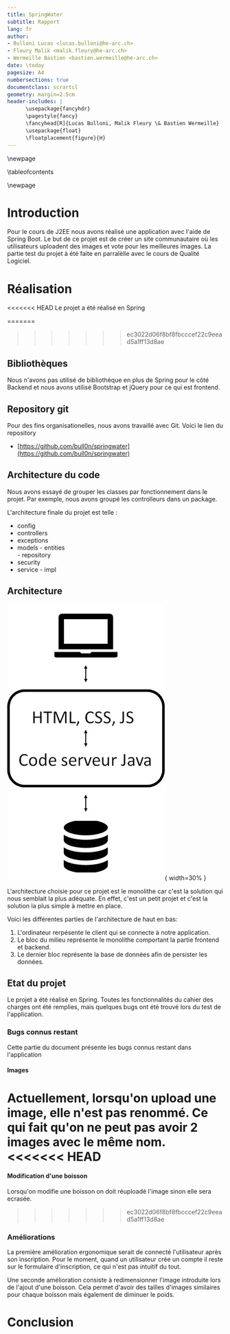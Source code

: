 ```yaml
---
title: SpringWater
subtitle: Rapport
lang: fr
author:
- Bulloni Lucas <lucas.bulloni@he-arc.ch>
- Fleury Malik <malik.fleury@he-arc.ch>
- Wermeille Bastien <bastien.wermeille@he-arc.ch>
date: \today
pagesize: A4
numbersections: true
documentclass: scrartcl
geometry: margin=2.5cm
header-includes: |
      \usepackage{fancyhdr}
      \pagestyle{fancy}
      \fancyhead[R]{Lucas Bulloni, Malik Fleury \& Bastien Wermeille}
      \usepackage{float}
      \floatplacement{figure}{H}
---
```


\newpage

\tableofcontents

\newpage

# Introduction

Pour le cours de J2EE nous avons réalisé une application avec l'aide de Spring Boot. Le but de ce projet est de créer un site communautaire où les utilisateurs uploadent des images et vote pour les meilleures images. La partie test du projet à été faite en parralèlle avec le cours de Qualité Logiciel.

# Réalisation

<<<<<<< HEAD
Le projet a été réalisé en Spring

=======
>>>>>>> ec3022d06f8bf8fbcccef22c9eead5a1ff13d8ae

## Bibliothèques

Nous n'avons pas utilisé de bibliothèque en plus de Spring pour le côté Backend et nous avons utilisé Bootstrap et jQuery pour ce qui est frontend.

## Repository git

Pour des fins organisationelles, nous avons travaillé avec Git. Voici le lien du repository

- [https://github.com/bull0n/springwater](https://github.com/bull0n/springwater)

## Architecture du code

Nous avons essayé de grouper les classes par fonctionnement dans le projet. Par exemple, nous avons groupé les controlleurs dans un package.

L'architecture finale du projet est telle :

- config
- controllers
- exceptions
- models
      - entities  
      - repository
- security
- service
      - impl

## Architecture

![Architecture Monolithe](monolithe.jpg){ width=30% }

L'architecture choisie pour ce projet est le monolithe car c'est la solution qui nous semblait la plus adéquate. En effet, c'est un petit projet et c'est la solution la plus simple à mettre en place.

Voici les différentes parties de l'architecture de haut en bas:

1. L'ordinateur rerpésente le client qui se connecte à notre application.
1. Le bloc du milieu représente le monolithe comportant la partie frontend et backend.
1. Le dernier bloc représente la base de données afin de persister les données.

## Etat du projet

Le projet a été réalisé en Spring. Toutes les fonctionnalités du cahier des charges ont été remplies, mais quelques bugs ont été trouvé lors du test de l'application.

### Bugs connus restant

Cette partie du document présente les bugs connus restant dans l'application

#### Images

Actuellement, lorsqu'on upload une image, elle n'est pas renommé. Ce qui fait qu'on ne peut pas avoir 2 images avec le même nom.
<<<<<<< HEAD
=======

#### Modification d'une boisson

Lorsqu'on modifie une boisson on doit réuploadé l'image sinon elle sera ecrasée.
>>>>>>> ec3022d06f8bf8fbcccef22c9eead5a1ff13d8ae

### Améliorations

La première amélioration ergonomique serait de connecté l'utilisateur après son inscription. Pour le moment, quand un utilisateur crée un compte il reste sur le formulaire d'inscription, ce qui n'est pas intuitif du tout.

Une seconde amélioration consiste à redimensionner l'image introduite lors de l'ajout d'une boisson. Cela permet d'avoir des tailles d'images similaires pour chaque boisson mais également de diminuer le poids.

# Conclusion
